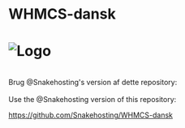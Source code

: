 WHMCS-dansk
===========
![Logo](http://krebsonsecurity.com/wp-content/uploads/2012/05/whmcs.png)
===========
<br>Brug @Snakehosting's version af dette repository:</br>
<br>Use the @Snakehosting version of this repository:</br>

https://github.com/Snakehosting/WHMCS-dansk
